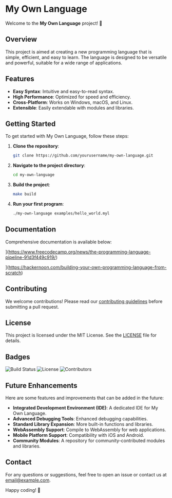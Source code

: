 # My Own Language

Welcome to the **My Own Language** project! 🎉

## Overview

This project is aimed at creating a new programming language that is simple, efficient, and easy to learn. The language is designed to be versatile and powerful, suitable for a wide range of applications.

## Features

- **Easy Syntax**: Intuitive and easy-to-read syntax.
- **High Performance**: Optimized for speed and efficiency.
- **Cross-Platform**: Works on Windows, macOS, and Linux.
- **Extensible**: Easily extendable with modules and libraries.

## Getting Started

To get started with My Own Language, follow these steps:

1. **Clone the repository**:
   ```sh
   git clone https://github.com/yourusername/my-own-language.git
   ```
2. **Navigate to the project directory**:
   ```sh
   cd my-own-language
   ```
3. **Build the project**:
   ```sh
   make build
   ```
4. **Run your first program**:
   ```sh
   ./my-own-language examples/hello_world.myl
   ```

## Documentation

Comprehensive documentation is available below:

](https://www.freecodecamp.org/news/the-programming-language-pipeline-91d3f449c919/)


](https://hackernoon.com/building-your-own-programming-language-from-scratch)
## Contributing

We welcome contributions! Please read our [contributing guidelines](CONTRIBUTING.md) before submitting a pull request.

## License

This project is licensed under the MIT License. See the [LICENSE](LICENSE) file for details.

## Badges

![Build Status](https://img.shields.io/github/workflow/status/KunjShah95/my-own-language/CI)
![License](https://img.shields.io/github/license/KunjShah95/my-own-language)
![Contributors](https://img.shields.io/github/contributors/KunjShah95/my-own-language)

## Future Enhancements

Here are some features and improvements that can be added in the future:

- **Integrated Development Environment (IDE)**: A dedicated IDE for My Own Language.
- **Advanced Debugging Tools**: Enhanced debugging capabilities.
- **Standard Library Expansion**: More built-in functions and libraries.
- **WebAssembly Support**: Compile to WebAssembly for web applications.
- **Mobile Platform Support**: Compatibility with iOS and Android.
- **Community Modules**: A repository for community-contributed modules and libraries.

## Contact

For any questions or suggestions, feel free to open an issue or contact us at [email@example.com](mailto:email@example.com).

Happy coding! 🚀
